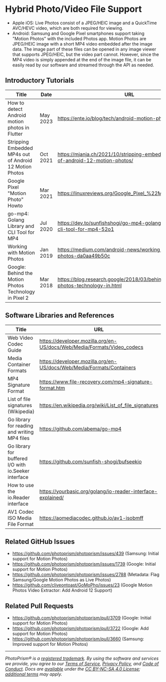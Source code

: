 Hybrid Photo/Video File Support
===============================

- Apple iOS: Live Photos consist of a JPEG/HEIC image and a QuickTime AVC/HEVC video, which are both required for viewing.
- Android: Samsung and Google Pixel smartphones support taking "Motion Photos" with the included Photos app. Motion Photos are JPEG/HEIC image with a short MP4 video embedded after the image data. The image part of these files can be opened in any image viewer that supports JPEG/HEIC, but the video part cannot. However, since the MP4 video is simply appended at the end of the image file, it can be easily read by our software and streamed through the API as needed.

Introductory Tutorials
----------------------

| Title                                                   | Date     | URL                                                                                |
|---------------------------------------------------------|----------|------------------------------------------------------------------------------------|
| How to detect Android motion photos in Flutter          | May 2023 | https://ente.io/blog/tech/android-motion-photos-flutter/                           |
| Stripping Embedded MP4s out of Android 12 Motion Photos | Oct 2021 | https://mjanja.ch/2021/10/stripping-embedded-mp4s-out-of-android-12-motion-photos/ |
| Google Pixel "Motion Photo" Howto                       | Mar 2021 | https://linuxreviews.org/Google_Pixel_%22Motion_Photo%22                           |
| go-mp4: Golang Library and CLI Tool for MP4             | Jul 2020 | https://dev.to/sunfishshogi/go-mp4-golang-library-and-cli-tool-for-mp4-52o1        |
| Working with Motion Photos                              | Jan 2019 | https://medium.com/android-news/working-with-motion-photos-da0aa49b50c             |
| Google: Behind the Motion Photos Technology in Pixel 2  | Mar 2018 | https://blog.research.google/2018/03/behind-motion-photos-technology-in.html       |

Software Libraries and References
---------------------------------

| Title                                                | URL                                                                     |
|------------------------------------------------------|-------------------------------------------------------------------------|
| Web Video Codec Guide                                | https://developer.mozilla.org/en-US/docs/Web/Media/Formats/Video_codecs |
| Media Container Formats                              | https://developer.mozilla.org/en-US/docs/Web/Media/Formats/Containers   |
| MP4 Signature Format                                 | https://www.file-recovery.com/mp4-signature-format.htm                  |
| List of file signatures (Wikipedia)                  | https://en.wikipedia.org/wiki/List_of_file_signatures                   |
| Go library for reading and writing MP4 files         | https://github.com/abema/go-mp4                                         |
| Go library for buffered I/O with io.Seeker interface | https://github.com/sunfish-shogi/bufseekio                              |
| How to use the io.Reader interface                   | https://yourbasic.org/golang/io-reader-interface-explained/             |
| AV1 Codec ISO Media File Format                      | https://aomediacodec.github.io/av1-isobmff                              |

Related GitHub Issues
---------------------

- https://github.com/photoprism/photoprism/issues/439 (Samsung: Initial support for Motion Photos)
- https://github.com/photoprism/photoprism/issues/1739 (Google: Initial support for Motion Photos)
- https://github.com/photoprism/photoprism/issues/2788 (Metadata: Flag Samsung/Google Motion Photos as Live Photos)
- https://github.com/cliveontoast/GoMoPho/issues/23 (Google Motion Photos Video Extractor: Add Android 12 Support)

Related Pull Requests
---------------------

- https://github.com/photoprism/photoprism/pull/3709 (Google: Initial support for Motion Photos)
- https://github.com/photoprism/photoprism/pull/3722 (Google: Add support for Motion Photos)
- https://github.com/photoprism/photoprism/pull/3660 (Samsung: Improved support for Motion Photos)

----

*PhotoPrism® is a [registered trademark](https://www.photoprism.app/trademark). By using the software and services we provide, you agree to our [Terms of Service](https://www.photoprism.app/terms), [Privacy Policy](https://www.photoprism.app/privacy), and [Code of Conduct](https://www.photoprism.app/code-of-conduct). Docs are [available](https://link.photoprism.app/github-docs) under the [CC BY-NC-SA 4.0 License](https://creativecommons.org/licenses/by-nc-sa/4.0/); [additional terms](https://github.com/photoprism/photoprism/blob/develop/assets/README.md) may apply.*
